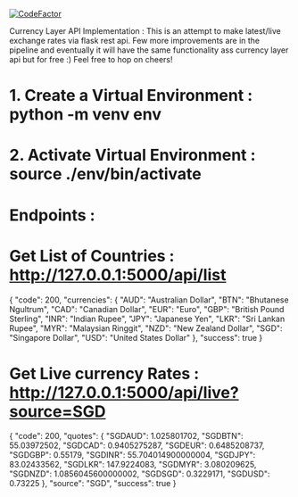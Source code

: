 [![CodeFactor](https://www.codefactor.io/repository/github/ucdevinda123/currencylayer/badge)](https://www.codefactor.io/repository/github/ucdevinda123/currencylayer)

Currency Layer API Implementation : 
This is an attempt to make latest/live  exchange rates via flask rest api. Few more improvements are in the pipeline and eventually it will have the same functionality ass currency layer api but for free :)  Feel free to hop on cheers!


# 1. Create a Virtual Environment : python -m venv env

# 2. Activate Virtual Environment : source ./env/bin/activate

# Endpoints :

# Get List of Countries : <http://127.0.0.1:5000/api/list>

{
"code": 200,
"currencies": {
"AUD": "Australian Dollar",
"BTN": "Bhutanese Ngultrum",
"CAD": "Canadian Dollar",
"EUR": "Euro",
"GBP": "British Pound Sterling",
"INR": "Indian Rupee",
"JPY": "Japanese Yen",
"LKR": "Sri Lankan Rupee",
"MYR": "Malaysian Ringgit",
"NZD": "New Zealand Dollar",
"SGD": "Singapore Dollar",
"USD": "United States Dollar"
},
"success": true
}

# Get Live currency Rates : <http://127.0.0.1:5000/api/live?source=SGD>

{
"code": 200,
"quotes": {
"SGDAUD": 1.025801702,
"SGDBTN": 55.03972502,
"SGDCAD": 0.9405275287,
"SGDEUR": 0.6485208737,
"SGDGBP": 0.55179,
"SGDINR": 55.704014900000004,
"SGDJPY": 83.02433562,
"SGDLKR": 147.9224083,
"SGDMYR": 3.080209625,
"SGDNZD": 1.0856045600000002,
"SGDSGD": 0.3229171,
"SGDUSD": 0.73225
},
"source": "SGD",
"success": true
}
